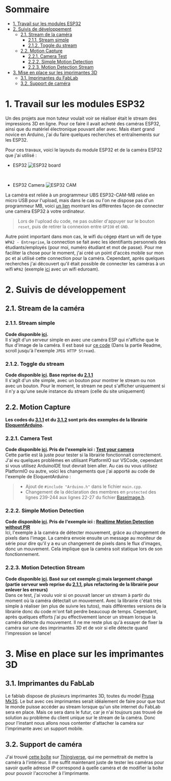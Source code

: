 # Sommaire <!-- omit in toc -->

- [1. Travail sur les modules ESP32](#1-travail-sur-les-modules-esp32)
- [2. Suivis de développement](#2-suivis-de-développement)
  - [2.1. Stream de la caméra](#21-stream-de-la-caméra)
    - [2.1.1. Stream simple](#211-stream-simple)
    - [2.1.2. Toggle du stream](#212-toggle-du-stream)
  - [2.2. Motion Capture](#22-motion-capture)
    - [2.2.1.  Camera Test](#221--camera-test)
    - [2.2.2. Simple Motion Detection](#222-simple-motion-detection)
    - [2.2.3. Motion Detection Stream](#223-motion-detection-stream)
- [3. Mise en place sur les imprimantes 3D](#3-mise-en-place-sur-les-imprimantes-3d)
  - [3.1. Imprimantes du FabLab](#31-imprimantes-du-fablab)
  - [3.2. Support de caméra](#32-support-de-caméra)

# 1. Travail sur les modules ESP32

Un des projets aue mon tuteur voulait voir se réaliser était le stream des impressions 3D en ligne.
Pour ce faire il avait acheté des caméras ESP32, ainsi que du matériel électronique pouvant aller
avec. Mais étant grand novice en Arduino, j'ai du faire quelques recherches et entraînements sur les
ESP32. 

Pour ces travaux, voici le layouts du module ESP32 et de la caméra ESP32 que j'ai utilisé : 
* ESP32
    <img
        src="https://www.etechnophiles.com/wp-content/uploads/2021/03/esp32-Board-with-30-pins-Pinout.png?ezimgfmt=ng:webp/ngcb40"
        alt="ESP32 board"
    />
    
<br/>

* ESP32 Camera
    <img
        src="https://i0.wp.com/randomnerdtutorials.com/wp-content/uploads/2020/03/ESP32-CAM-pinout-new.png?quality=100&strip=all&ssl=1"
        alt="ESP32 CAM"
    />


La caméra est reliée à un programmeur UBS ESP32-CAM-MB reliée en micro USB pour l'upload, mais dans
le cas ou l'on ne dispose pas d'un programmeur MB, voici [un lien](https://all3dp.com/2/esp32-cam-arduino-tutorial/#:~:text=Restart%20Arduino%20IDE%20and%20connect,AI%20Thinker%20ESP32%2DCAM%E2%80%9D)
montrant les différentes façon de connecter une caméra ESP32 à votre ordinateur. <br/>

> Lors de l'upload du code, ne pas oublier d'appuyer sur le bouton `reset`, puis de retirer la
> connexion entre `GPIO0` et `GND`.

Autre point important dans mon cas, le wifi du cégep étant un wifi de type `WPA2 - Entreprise`, la
connection se fait avec les identifiants personnels des étudiants/employés (pour moi, numéro
étudiant et mot de passe). Pour me faciliter la chose pour le moment, j'ai créé un point d'accès
mobile sur mon pc et ai utilisé cette connection pour la caméra. Cependant, après quelques
recherches j'ai découvert qu'il était possible de connecter les caméras à un wifi `WPA2` (exemple
[ici](https://github.com/martinius96/ESP32-eduroam/blob/master/2021/experimental_example/experimental_example.ino)
avec un wifi eduroam).

# 2. Suivis de développement

  
## 2.1. Stream de la caméra
### 2.1.1. Stream simple

**Code disponible
[ici](https://github.com/MoOaAaa/StageFabLab/tree/main/ESP32/ESP32-WebApp-Simple-Stream-Server).** <br/>
Il s'agît d'un serveur simple en avec une caméra ESP qui n'affiche que le flux d'image de la caméra.
Il est basé sur [ce code](https://registry.platformio.org/libraries/espressif/esp32-camera) (Dans la
partie Readme, scroll jusqu'à l'exemple `JPEG HTTP Stream`).

### 2.1.2. Toggle du stream

**Code disponible
[ici](https://github.com/MoOaAaa/StageFabLab/tree/main/ESP32/ESP32-WebApp-Stream-Toggle). Base
reprise du [2.1.1](#211-stream-simple)** <br/>
Il s'agît d'un site simple, avec un bouton pour montrer le stream ou non avec un bouton.
Pour le moment, le stream ne peut s'afficher uniquement si il n'y a qu'une seule instance du stream
(celle du site uniquement)

## 2.2. Motion Capture

**Les codes du [3.1.1](#311-camera-test) et du [3.1.2](#312-simple-motion-detection) sont pris des exemples de la librairie
[EloquentArduino](https://github.com/eloquentarduino/EloquentArduino).**
### 2.2.1.  Camera Test

**Code disponible
[ici](https://github.com/MoOaAaa/StageFabLab/tree/main/ESP32/ESP32-Camera-Test). Pris de
l'exemple ici : [Test your
camera](https://eloquentarduino.com/projects/esp32-arduino-motion-detection#test-your-camera)**<br/>
Cette partie est là juste pour tester si la librairie fonctionnait correctement. J'ai eu quelques
problèmes en utilisant PlatformIO sur VSCode, cependant si vous utilisez ArduinoIDE tout devrait
bien aller. Au cas ou vous utilisez PlatformIO ou autre, voici les changements que j'ai apporté au
code de l'exemple de EloquentArduino :
> * Ajout de `#include "Arduino.h"` dans le fichier `main.cpp`.
> * Changement de la déclaration des membres en `protected` des lignes 239-244 aux lignes 22-27 du
> fichier [BaseImage.h](https://github.com/eloquentarduino/EloquentArduino/blob/master/src/eloquent/vision/image/BaseImage.h).

### 2.2.2. Simple Motion Detection
**Code disponible
[ici](https://github.com/MoOaAaa/StageFabLab/tree/main/ESP32/ESP32-Simple-Motion-Detection). Pris de
l'exemple ici : [Realtime Motion Detection without
PIR](https://eloquentarduino.com/projects/esp32-arduino-motion-detection#realtime-motion-detection-without-pir)**<br/>
Ici, l'exemple à la caméra de détecter mouvement, grâce au changement de pixels dans l'image. La
caméra envoie ensuite un message au moniteur de série pour dire qu'il y a eu un changement de pixels
dans le flux d'images, donc un mouvement. Cela implique que la caméra soit statique lors de son
fonctionnement.

### 2.2.3. Motion Detection Stream
**Code disponible
[ici](https://github.com/MoOaAaa/StageFabLab/tree/main/ESP32/ESP32-Motion-Detection-Stream). Basé
sur cet exemple
[ci](https://eloquentarduino.github.io/2020/06/easy-esp32-camera-http-video-streaming-server/) mais
largement changé (partie serveur web reprise du [2.1.1](#211-stream-simple), plus refactoring de la
librairie pour enlever les erreurs)**<br />
Dans ce test, j'ai voulu voir si on pouvait lancer un stream à partir du moment où la caméra
détectait un mouvement. Avec la librairie c'était très simple à réaliser (en plus de suivre les
tutos), mais différentes versions de la librairie donc du code m'ont fait perdre beaucoup de temps.
Cependant, après quelques efforts j'ai pu effectivement lancer un stream lorsque la caméra détecte
du mouvement. Il ne me reste plus qu'à essayer de fixer la caméra sur une des imprimantes 3D et de
voir si elle détecte quand l'impression se lance!

# 3. Mise en place sur les imprimantes 3D

## 3.1. Imprimantes du FabLab
Le fablab dispose de plusieurs imprimantes 3D, toutes du model [Prusa
Mk3S](https://www.prusa3d.com/category/original-prusa-i3-mk3s/). Le but avec ces imprimantes serait
idéalement de faire pour que tout le monde puisse accéder au stream lorsque qu'un site internet du
FabLab sera en place. Mais ce sera dans le futur, car je n'ai toujours pas trouvé de solution au
problème du client unique sur le stream de la caméra. Donc pour l'instant nous allons nous contenter
d'attacher la caméra sur l'imprimante avec un support mobile.

## 3.2. Support de caméra
 J'ai trouvé [cette boîte](https://www.thingiverse.com/thing:3463679) sur
 [Thingiverse](https://www.thingiverse.com/), qui me permettrait de mettre la caméra à
 l'intérieur. Il me suffit maintenant juste de tester les caméras pour savoir quelle adresse IP
 correspond à quelle caméra et de modifier la boîte pour pouvoir l'accrocher à l'imprimante.
